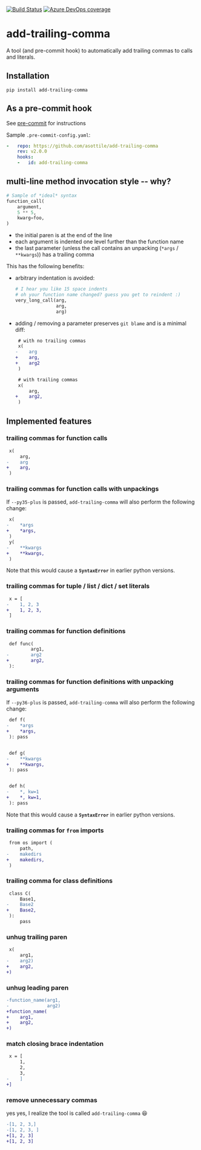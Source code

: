 [![Build Status](https://dev.azure.com/asottile/asottile/_apis/build/status/asottile.add-trailing-comma?branchName=master)](https://dev.azure.com/asottile/asottile/_build/latest?definitionId=3&branchName=master)
[![Azure DevOps coverage](https://img.shields.io/azure-devops/coverage/asottile/asottile/3/master.svg)](https://dev.azure.com/asottile/asottile/_build/latest?definitionId=3&branchName=master)

add-trailing-comma
==================

A tool (and pre-commit hook) to automatically add trailing commas to calls and
literals.

## Installation

`pip install add-trailing-comma`

## As a pre-commit hook

See [pre-commit](https://github.com/pre-commit/pre-commit) for instructions

Sample `.pre-commit-config.yaml`:

```yaml
-   repo: https://github.com/asottile/add-trailing-comma
    rev: v2.0.0
    hooks:
    -   id: add-trailing-comma
```

## multi-line method invocation style -- why?

```python
# Sample of *ideal* syntax
function_call(
    argument,
    5 ** 5,
    kwarg=foo,
)
```

- the initial paren is at the end of the line
- each argument is indented one level further than the function name
- the last parameter (unless the call contains an unpacking
  (`*args` / `**kwargs`)) has a trailing comma

This has the following benefits:

- arbitrary indentation is avoided:

    ```python
    # I hear you like 15 space indents
    # oh your function name changed? guess you get to reindent :)
    very_long_call(arg,
                   arg,
                   arg)
    ```
- adding / removing a parameter preserves `git blame` and is a minimal diff:

    ```diff
     # with no trailing commas
     x(
    -    arg
    +    arg,
    +    arg2
     )
    ```

    ```diff
     # with trailing commas
     x(
         arg,
    +    arg2,
     )
    ```


## Implemented features

### trailing commas for function calls

```diff
 x(
     arg,
-    arg
+    arg,
 )
```

### trailing commas for function calls with unpackings

If `--py35-plus` is passed, `add-trailing-comma` will also perform the
following change:

```diff
 x(
-    *args
+    *args,
 )
 y(
-    **kwargs
+    **kwargs,
 )
```

Note that this would cause a **`SyntaxError`** in earlier python versions.

### trailing commas for tuple / list / dict / set literals

```diff
 x = [
-    1, 2, 3
+    1, 2, 3,
 ]
```

### trailing commas for function definitions

```diff
 def func(
         arg1,
-        arg2
+        arg2,
 ):
```

### trailing commas for function definitions with unpacking arguments

If `--py36-plus` is passed, `add-trailing-comma` will also perform the
following change:

```diff
 def f(
-    *args
+    *args,
 ): pass


 def g(
-    **kwargs
+    **kwargs,
 ): pass


 def h(
-    *, kw=1
+    *, kw=1,
 ): pass
```

Note that this would cause a **`SyntaxError`** in earlier python versions.

### trailing commas for `from` imports

```diff
 from os import (
     path,
-    makedirs
+    makedirs,
 )
```

### trailing comma for class definitions

```diff
 class C(
     Base1,
-    Base2
+    Base2,
 ):
     pass
```

### unhug trailing paren

```diff
 x(
     arg1,
-    arg2)
+    arg2,
+)
```

### unhug leading paren

```diff
-function_name(arg1,
-              arg2)
+function_name(
+    arg1,
+    arg2,
+)
```

### match closing brace indentation

```diff
 x = [
     1,
     2,
     3,
-    ]
+]
```

### remove unnecessary commas

yes yes, I realize the tool is called `add-trailing-comma` :laughing:

```diff
-[1, 2, 3,]
-[1, 2, 3, ]
+[1, 2, 3]
+[1, 2, 3]
```
